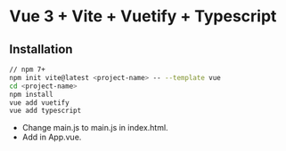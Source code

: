 # Vue 3 + Vite + Vuetify + Typescript

## Installation

```sh
// npm 7+
npm init vite@latest <project-name> -- --template vue
cd <project-name>
npm install
vue add vuetify
vue add typescript
```

- Change main.js to main.js in index.html.
- Add <v-app></v-app> in App.vue.

